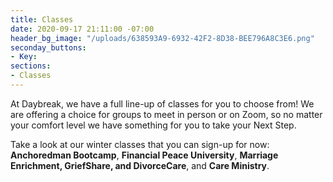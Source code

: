 ```yaml
---
title: Classes
date: 2020-09-17 21:11:00 -07:00
header_bg_image: "/uploads/638593A9-6932-42F2-8D38-BEE796A8C3E6.png"
seconday_buttons:
- Key: 
sections:
- Classes
---
```


At Daybreak, we have a full line-up of classes for you to choose from!  We are offering a choice for groups to meet in person or on Zoom, so no matter your comfort level we have something for you to take your Next Step.  

Take a look at our winter classes that you can sign-up for now:  **Anchoredman Bootcamp**, **Financial Peace University**, **Marriage Enrichment, GriefShare, and DivorceCare**, and **Care Ministry**.   